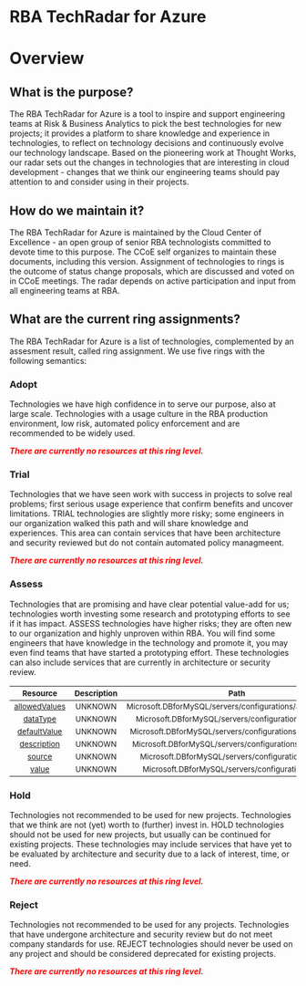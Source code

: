 
RBA TechRadar for Azure
=======================

# Overview

## What is the purpose?


The RBA TechRadar for Azure is a tool to inspire and support engineering teams at Risk & Business Analytics to pick the best technologies for new projects; it provides a platform to share knowledge and experience in technologies, to reflect on technology decisions and continuously evolve our technology landscape.  Based on the pioneering work at Thought Works, our radar sets out the changes in technologies that are interesting in cloud development - changes that we think our engineering teams should pay attention to and consider using in their projects.
## How do we maintain it?


The RBA TechRadar for Azure is maintained by the Cloud Center of Excellence - an open group of senior RBA technologists committed to devote time to this purpose.  The CCoE self organizes to maintain these documents, including this version.  Assignment of technologies to rings is the outcome of status change proposals, which are discussed and voted on in CCoE meetings.  The radar depends on active participation and input from all engineering teams at RBA.
## What are the current ring assignments?


The RBA TechRadar for Azure is a list of technologies, complemented by an assesment result, called ring assignment.  We use five rings with the following semantics:
### Adopt


Technologies we have high confidence in to serve our purpose, also at large scale.  Technologies with a usage culture in the RBA production environment, low risk, automated policy enforcement and are recommended to be widely used.  
  
***<font color="red"> There are currently no resources at this ring level. </font>***
### Trial


Technologies that we have seen work with success in projects to solve real problems;  first serious usage experience that confirm benefits and uncover limitations.  TRIAL technologies are slightly more risky; some engineers in our organization walked this path and will share knowledge and experiences.  This area can contain services that have been architecture and security reviewed but do not contain automated policy managmeent.  
  
***<font color="red"> There are currently no resources at this ring level. </font>***
### Assess


Technologies that are promising and have clear potential value-add for us; technologies worth investing some research and prototyping efforts to see if it has impact.  ASSESS technologies have higher risks;  they are often new to our organization and highly unproven within RBA.  You will find some engineers that have knowledge in the technology and promote it, you may even find teams that have started a prototyping effort.  These technologies can also include services that are currently in architecture or security review.  

|<sub>Resource</sub>|<sub>Description</sub>|<sub>Path</sub>|<sub>Status</sub>|
| :---: | :---: | :---: | :---: |
|<sub>[allowedValues](https://github.com/openrba/python-azure-techradar/tree/master/Microsoft.DBforMySQL/servers/configurations/allowedValues)</sub>|<sub>UNKNOWN</sub>|<sub>Microsoft.DBforMySQL/servers/configurations/allowedValues</sub>|<sub>ASSESS</sub>|
|<sub>[dataType](https://github.com/openrba/python-azure-techradar/tree/master/Microsoft.DBforMySQL/servers/configurations/dataType)</sub>|<sub>UNKNOWN</sub>|<sub>Microsoft.DBforMySQL/servers/configurations/dataType</sub>|<sub>ASSESS</sub>|
|<sub>[defaultValue](https://github.com/openrba/python-azure-techradar/tree/master/Microsoft.DBforMySQL/servers/configurations/defaultValue)</sub>|<sub>UNKNOWN</sub>|<sub>Microsoft.DBforMySQL/servers/configurations/defaultValue</sub>|<sub>ASSESS</sub>|
|<sub>[description](https://github.com/openrba/python-azure-techradar/tree/master/Microsoft.DBforMySQL/servers/configurations/description)</sub>|<sub>UNKNOWN</sub>|<sub>Microsoft.DBforMySQL/servers/configurations/description</sub>|<sub>ASSESS</sub>|
|<sub>[source](https://github.com/openrba/python-azure-techradar/tree/master/Microsoft.DBforMySQL/servers/configurations/source)</sub>|<sub>UNKNOWN</sub>|<sub>Microsoft.DBforMySQL/servers/configurations/source</sub>|<sub>ASSESS</sub>|
|<sub>[value](https://github.com/openrba/python-azure-techradar/tree/master/Microsoft.DBforMySQL/servers/configurations/value)</sub>|<sub>UNKNOWN</sub>|<sub>Microsoft.DBforMySQL/servers/configurations/value</sub>|<sub>ASSESS</sub>|

### Hold


Technologies not recommended to be used for new projects. Technologies that we think are not (yet) worth to (further) invest in.  HOLD technologies should not be used for new projects, but usually can be continued for existing projects.  These technologies may include services that have yet to be evaluated by architecture and security due to a lack of interest, time, or need.  
  
***<font color="red"> There are currently no resources at this ring level. </font>***
### Reject


Technologies not recommended to be used for any projects. Technologies that have undergone architecture and security review but do not meet company standards for use.  REJECT technologies should never be used on any project and should be considered deprecated for existing projects.  
  
***<font color="red"> There are currently no resources at this ring level. </font>***